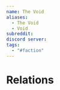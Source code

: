 ```yaml
---
name: The Void
aliases:
  - The Void
  - Void
subreddit: 
discord server: 
tags:
  - "#faction"
---
```

# Relations
